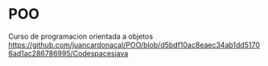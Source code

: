 # POO
Curso de programacion orientada a objetos
https://github.com/juancardonacal/POO/blob/d5bdf10ac8eaec34ab1dd51706ad1ac286786995/Codespacesjava

